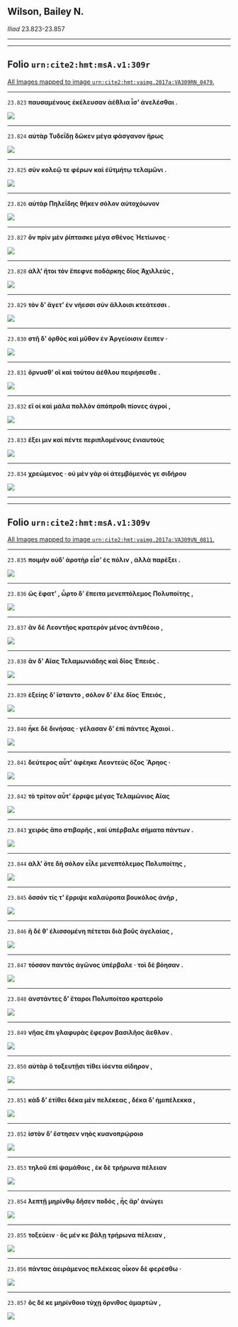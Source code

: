 ## Wilson, Bailey N.

*Iliad* 23.823-23.857

---

---

## **Folio `urn:cite2:hmt:msA.v1:309r`**



[All Images mapped to image `urn:cite2:hmt:vaimg.2017a:VA309RN_0479`.](http://www.homermultitext.org/ict2/index.html?urn=urn:cite2:hmt:vaimg.2017a:VA309RN_0479@0.2091,0.4455,0.4317,0.02310&urn=urn:cite2:hmt:vaimg.2017a:VA309RN_0479@0.2100,0.4649,0.4317,0.02310&urn=urn:cite2:hmt:vaimg.2017a:VA309RN_0479@0.2111,0.4842,0.4317,0.02310&urn=urn:cite2:hmt:vaimg.2017a:VA309RN_0479@0.2120,0.5021,0.4317,0.02310&urn=urn:cite2:hmt:vaimg.2017a:VA309RN_0479@0.2150,0.5207,0.4317,0.02310&urn=urn:cite2:hmt:vaimg.2017a:VA309RN_0479@0.2141,0.5415,0.4317,0.02310&urn=urn:cite2:hmt:vaimg.2017a:VA309RN_0479@0.2100,0.5595,0.3950,0.02310&urn=urn:cite2:hmt:vaimg.2017a:VA309RN_0479@0.2100,0.5780,0.4287,0.02310&urn=urn:cite2:hmt:vaimg.2017a:VA309RN_0479@0.2100,0.5989,0.3762,0.02006&urn=urn:cite2:hmt:vaimg.2017a:VA309RN_0479@0.2130,0.6160,0.4059,0.02310&urn=urn:cite2:hmt:vaimg.2017a:VA309RN_0479@0.2130,0.6354,0.4217,0.02379&urn=urn:cite2:hmt:vaimg.2017a:VA309RN_0479@0.2062,0.6541,0.4644,0.03057)

---- 

 `23.823`  **παυσαμένους ἐκέλευσαν ἀέθλια ἶσʼ ἀνελέσθαι .** 

 <a href="http://www.homermultitext.org/ict2/index.html?urn=urn:cite2:hmt:vaimg.2017a:VA309RN_0479@0.2091,0.4455,0.4317,0.02310"><img src="http://beta.hpcc.uh.edu/scs/image/500/500/urn:cite2:hmt:vaimg.2017a:VA309RN_0479@0.2091,0.4455,0.4317,0.02310"/></a> 

---- 

 `23.824`  **αὐτὰρ Τυδεΐδῃ δῶκεν μέγα φάσγανον ἥρως** 

 <a href="http://www.homermultitext.org/ict2/index.html?urn=urn:cite2:hmt:vaimg.2017a:VA309RN_0479@0.2100,0.4649,0.4317,0.02310"><img src="http://beta.hpcc.uh.edu/scs/image/500/500/urn:cite2:hmt:vaimg.2017a:VA309RN_0479@0.2100,0.4649,0.4317,0.02310"/></a> 

---- 

 `23.825`  **σὺν κολεῷ τε φέρων καὶ ἐϋτμήτῳ τελαμῶνι .** 

 <a href="http://www.homermultitext.org/ict2/index.html?urn=urn:cite2:hmt:vaimg.2017a:VA309RN_0479@0.2111,0.4842,0.4317,0.02310"><img src="http://beta.hpcc.uh.edu/scs/image/500/500/urn:cite2:hmt:vaimg.2017a:VA309RN_0479@0.2111,0.4842,0.4317,0.02310"/></a> 

---- 

 `23.826`  **αὐτὰρ Πηλεΐδης θῆκεν σόλον αὐτοχόωνον** 

 <a href="http://www.homermultitext.org/ict2/index.html?urn=urn:cite2:hmt:vaimg.2017a:VA309RN_0479@0.2120,0.5021,0.4317,0.02310"><img src="http://beta.hpcc.uh.edu/scs/image/500/500/urn:cite2:hmt:vaimg.2017a:VA309RN_0479@0.2120,0.5021,0.4317,0.02310"/></a> 

---- 

 `23.827`  **ὃν πρὶν μὲν ῥίπτασκε μέγα σθένος Ἠετίωνος ·** 

 <a href="http://www.homermultitext.org/ict2/index.html?urn=urn:cite2:hmt:vaimg.2017a:VA309RN_0479@0.2150,0.5207,0.4317,0.02310"><img src="http://beta.hpcc.uh.edu/scs/image/500/500/urn:cite2:hmt:vaimg.2017a:VA309RN_0479@0.2150,0.5207,0.4317,0.02310"/></a> 

---- 

 `23.828`  **ἀλλʼ ἤτοι τὸν ἔπεφνε ποδάρκης δῖος Ἀχιλλεύς ,** 

 <a href="http://www.homermultitext.org/ict2/index.html?urn=urn:cite2:hmt:vaimg.2017a:VA309RN_0479@0.2141,0.5415,0.4317,0.02310"><img src="http://beta.hpcc.uh.edu/scs/image/500/500/urn:cite2:hmt:vaimg.2017a:VA309RN_0479@0.2141,0.5415,0.4317,0.02310"/></a> 

---- 

 `23.829`  **τὸν δʼ ἄγετʼ ἐν νήεσσι σὺν ἄλλοισι κτεάτεσσι .** 

 <a href="http://www.homermultitext.org/ict2/index.html?urn=urn:cite2:hmt:vaimg.2017a:VA309RN_0479@0.2100,0.5595,0.3950,0.02310"><img src="http://beta.hpcc.uh.edu/scs/image/500/500/urn:cite2:hmt:vaimg.2017a:VA309RN_0479@0.2100,0.5595,0.3950,0.02310"/></a> 

---- 

 `23.830`  **στῆ δʼ ὀρθὸς καὶ μῦθον ἐν Ἀργείοισιν ἔειπεν ·** 

 <a href="http://www.homermultitext.org/ict2/index.html?urn=urn:cite2:hmt:vaimg.2017a:VA309RN_0479@0.2100,0.5780,0.4287,0.02310"><img src="http://beta.hpcc.uh.edu/scs/image/500/500/urn:cite2:hmt:vaimg.2017a:VA309RN_0479@0.2100,0.5780,0.4287,0.02310"/></a> 

---- 

 `23.831`  **ὄρνυσθʼ οἳ καὶ τούτου ἀέθλου πειρήσεσθε .** 

 <a href="http://www.homermultitext.org/ict2/index.html?urn=urn:cite2:hmt:vaimg.2017a:VA309RN_0479@0.2100,0.5989,0.3762,0.02006"><img src="http://beta.hpcc.uh.edu/scs/image/500/500/urn:cite2:hmt:vaimg.2017a:VA309RN_0479@0.2100,0.5989,0.3762,0.02006"/></a> 

---- 

 `23.832`  **εἴ οἱ καὶ μάλα πολλὸν ἀπόπροθι πίονες ἀγροί ,** 

 <a href="http://www.homermultitext.org/ict2/index.html?urn=urn:cite2:hmt:vaimg.2017a:VA309RN_0479@0.2130,0.6160,0.4059,0.02310"><img src="http://beta.hpcc.uh.edu/scs/image/500/500/urn:cite2:hmt:vaimg.2017a:VA309RN_0479@0.2130,0.6160,0.4059,0.02310"/></a> 

---- 

 `23.833`  **ἕξει μιν καὶ πέντε περιπλομένους ἐνιαυτοὺς** 

 <a href="http://www.homermultitext.org/ict2/index.html?urn=urn:cite2:hmt:vaimg.2017a:VA309RN_0479@0.2130,0.6354,0.4217,0.02379"><img src="http://beta.hpcc.uh.edu/scs/image/500/500/urn:cite2:hmt:vaimg.2017a:VA309RN_0479@0.2130,0.6354,0.4217,0.02379"/></a> 

---- 

 `23.834`  **χρεώμενος · οὐ μὲν γάρ οἱ ἀτεμβόμενός γε σιδήρου** 

 <a href="http://www.homermultitext.org/ict2/index.html?urn=urn:cite2:hmt:vaimg.2017a:VA309RN_0479@0.2062,0.6541,0.4644,0.03057"><img src="http://beta.hpcc.uh.edu/scs/image/500/500/urn:cite2:hmt:vaimg.2017a:VA309RN_0479@0.2062,0.6541,0.4644,0.03057"/></a> 

---

---

## **Folio `urn:cite2:hmt:msA.v1:309v`**



[All Images mapped to image `urn:cite2:hmt:vaimg.2017a:VA309VN_0811`.](http://www.homermultitext.org/ict2/index.html?urn=urn:cite2:hmt:vaimg.2017a:VA309VN_0811@0.4674,0.2350,0.3900,0.02490&urn=urn:cite2:hmt:vaimg.2017a:VA309VN_0811@0.4681,0.2575,0.4184,0.02490&urn=urn:cite2:hmt:vaimg.2017a:VA309VN_0811@0.4674,0.2763,0.3626,0.02130&urn=urn:cite2:hmt:vaimg.2017a:VA309VN_0811@0.4661,0.2965,0.3777,0.02130&urn=urn:cite2:hmt:vaimg.2017a:VA309VN_0811@0.4637,0.3123,0.3777,0.02476&urn=urn:cite2:hmt:vaimg.2017a:VA309VN_0811@0.4602,0.3290,0.3777,0.02476&urn=urn:cite2:hmt:vaimg.2017a:VA309VN_0811@0.4591,0.3483,0.3917,0.02476&urn=urn:cite2:hmt:vaimg.2017a:VA309VN_0811@0.4591,0.3703,0.4103,0.02047&urn=urn:cite2:hmt:vaimg.2017a:VA309VN_0811@0.4405,0.3877,0.4431,0.02656&urn=urn:cite2:hmt:vaimg.2017a:VA309VN_0811@0.4567,0.4079,0.4431,0.02310&urn=urn:cite2:hmt:vaimg.2017a:VA309VN_0811@0.4567,0.4272,0.4103,0.02310&urn=urn:cite2:hmt:vaimg.2017a:VA309VN_0811@0.4567,0.4456,0.4103,0.02310&urn=urn:cite2:hmt:vaimg.2017a:VA309VN_0811@0.4637,0.4658,0.4103,0.02310&urn=urn:cite2:hmt:vaimg.2017a:VA309VN_0811@0.4637,0.4842,0.3788,0.02310&urn=urn:cite2:hmt:vaimg.2017a:VA309VN_0811@0.4661,0.5017,0.4068,0.02656&urn=urn:cite2:hmt:vaimg.2017a:VA309VN_0811@0.4637,0.5210,0.3906,0.02476&urn=urn:cite2:hmt:vaimg.2017a:VA309VN_0811@0.4615,0.5412,0.4396,0.02476&urn=urn:cite2:hmt:vaimg.2017a:VA309VN_0811@0.4615,0.5596,0.3648,0.02213&urn=urn:cite2:hmt:vaimg.2017a:VA309VN_0811@0.4591,0.5798,0.4033,0.02213&urn=urn:cite2:hmt:vaimg.2017a:VA309VN_0811@0.4556,0.5982,0.4033,0.02213&urn=urn:cite2:hmt:vaimg.2017a:VA309VN_0811@0.4475,0.6166,0.4116,0.02310&urn=urn:cite2:hmt:vaimg.2017a:VA309VN_0811@0.4556,0.6332,0.4291,0.02476&urn=urn:cite2:hmt:vaimg.2017a:VA309VN_0811@0.4497,0.6534,0.4033,0.02213)

---- 

 `23.835`  **ποιμὴν οὐδʼ ἀροτὴρ εἶσʼ ἐς πόλιν , ἀλλὰ παρέξει .** 

 <a href="http://www.homermultitext.org/ict2/index.html?urn=urn:cite2:hmt:vaimg.2017a:VA309VN_0811@0.4674,0.2350,0.3900,0.02490"><img src="http://beta.hpcc.uh.edu/scs/image/500/500/urn:cite2:hmt:vaimg.2017a:VA309VN_0811@0.4674,0.2350,0.3900,0.02490"/></a> 

---- 

 `23.836`  **ὣς ἔφατʼ , ὦρτο δʼ ἔπειτα μενεπτόλεμος Πολυποίτης ,** 

 <a href="http://www.homermultitext.org/ict2/index.html?urn=urn:cite2:hmt:vaimg.2017a:VA309VN_0811@0.4681,0.2575,0.4184,0.02490"><img src="http://beta.hpcc.uh.edu/scs/image/500/500/urn:cite2:hmt:vaimg.2017a:VA309VN_0811@0.4681,0.2575,0.4184,0.02490"/></a> 

---- 

 `23.837`  **ἂν δὲ Λεοντῆος κρατερὸν μένος ἀντιθέοιο ,** 

 <a href="http://www.homermultitext.org/ict2/index.html?urn=urn:cite2:hmt:vaimg.2017a:VA309VN_0811@0.4674,0.2763,0.3626,0.02130"><img src="http://beta.hpcc.uh.edu/scs/image/500/500/urn:cite2:hmt:vaimg.2017a:VA309VN_0811@0.4674,0.2763,0.3626,0.02130"/></a> 

---- 

 `23.838`  **ἂν δʼ Αἴας Τελαμωνιάδης καὶ δῖος Ἐπειός .** 

 <a href="http://www.homermultitext.org/ict2/index.html?urn=urn:cite2:hmt:vaimg.2017a:VA309VN_0811@0.4661,0.2965,0.3777,0.02130"><img src="http://beta.hpcc.uh.edu/scs/image/500/500/urn:cite2:hmt:vaimg.2017a:VA309VN_0811@0.4661,0.2965,0.3777,0.02130"/></a> 

---- 

 `23.839`  **ἑξείης δʼ ἵσταντο , σόλον δʼ ἕλε δῖος Ἐπειός ,** 

 <a href="http://www.homermultitext.org/ict2/index.html?urn=urn:cite2:hmt:vaimg.2017a:VA309VN_0811@0.4637,0.3123,0.3777,0.02476"><img src="http://beta.hpcc.uh.edu/scs/image/500/500/urn:cite2:hmt:vaimg.2017a:VA309VN_0811@0.4637,0.3123,0.3777,0.02476"/></a> 

---- 

 `23.840`  **ἧκε δὲ δινήσας · γέλασαν δʼ ἐπὶ πάντες Ἀχαιοί .** 

 <a href="http://www.homermultitext.org/ict2/index.html?urn=urn:cite2:hmt:vaimg.2017a:VA309VN_0811@0.4602,0.3290,0.3777,0.02476"><img src="http://beta.hpcc.uh.edu/scs/image/500/500/urn:cite2:hmt:vaimg.2017a:VA309VN_0811@0.4602,0.3290,0.3777,0.02476"/></a> 

---- 

 `23.841`  **δεύτερος αὖτʼ ἀφέηκε Λεοντεὺς ὄζος Ἄρηος ·** 

 <a href="http://www.homermultitext.org/ict2/index.html?urn=urn:cite2:hmt:vaimg.2017a:VA309VN_0811@0.4591,0.3483,0.3917,0.02476"><img src="http://beta.hpcc.uh.edu/scs/image/500/500/urn:cite2:hmt:vaimg.2017a:VA309VN_0811@0.4591,0.3483,0.3917,0.02476"/></a> 

---- 

 `23.842`  **τὸ τρίτον αὖτʼ ἔρριψε μέγας Τελαμώνιος Αἴας** 

 <a href="http://www.homermultitext.org/ict2/index.html?urn=urn:cite2:hmt:vaimg.2017a:VA309VN_0811@0.4591,0.3703,0.4103,0.02047"><img src="http://beta.hpcc.uh.edu/scs/image/500/500/urn:cite2:hmt:vaimg.2017a:VA309VN_0811@0.4591,0.3703,0.4103,0.02047"/></a> 

---- 

 `23.843`  **χειρὸς ἄπο στιβαρῆς , καὶ ὑπέρβαλε σήματα πάντων .** 

 <a href="http://www.homermultitext.org/ict2/index.html?urn=urn:cite2:hmt:vaimg.2017a:VA309VN_0811@0.4405,0.3877,0.4431,0.02656"><img src="http://beta.hpcc.uh.edu/scs/image/500/500/urn:cite2:hmt:vaimg.2017a:VA309VN_0811@0.4405,0.3877,0.4431,0.02656"/></a> 

---- 

 `23.844`  **ἀλλʼ ὅτε δὴ σόλον εἷλε μενεπτόλεμος Πολυποίτης ,** 

 <a href="http://www.homermultitext.org/ict2/index.html?urn=urn:cite2:hmt:vaimg.2017a:VA309VN_0811@0.4567,0.4079,0.4431,0.02310"><img src="http://beta.hpcc.uh.edu/scs/image/500/500/urn:cite2:hmt:vaimg.2017a:VA309VN_0811@0.4567,0.4079,0.4431,0.02310"/></a> 

---- 

 `23.845`  **ὅσσόν τίς τʼ ἔρριψε καλαύροπα βουκόλος ἀνήρ ,** 

 <a href="http://www.homermultitext.org/ict2/index.html?urn=urn:cite2:hmt:vaimg.2017a:VA309VN_0811@0.4567,0.4272,0.4103,0.02310"><img src="http://beta.hpcc.uh.edu/scs/image/500/500/urn:cite2:hmt:vaimg.2017a:VA309VN_0811@0.4567,0.4272,0.4103,0.02310"/></a> 

---- 

 `23.846`  **ἣ δέ θʼ ἑλισσομένη πέτεται διὰ βοῦς ἀγελαίας ,** 

 <a href="http://www.homermultitext.org/ict2/index.html?urn=urn:cite2:hmt:vaimg.2017a:VA309VN_0811@0.4567,0.4456,0.4103,0.02310"><img src="http://beta.hpcc.uh.edu/scs/image/500/500/urn:cite2:hmt:vaimg.2017a:VA309VN_0811@0.4567,0.4456,0.4103,0.02310"/></a> 

---- 

 `23.847`  **τόσσον παντὸς ἀγῶνος ὑπέρβαλε · τοὶ δὲ βόησαν .** 

 <a href="http://www.homermultitext.org/ict2/index.html?urn=urn:cite2:hmt:vaimg.2017a:VA309VN_0811@0.4637,0.4658,0.4103,0.02310"><img src="http://beta.hpcc.uh.edu/scs/image/500/500/urn:cite2:hmt:vaimg.2017a:VA309VN_0811@0.4637,0.4658,0.4103,0.02310"/></a> 

---- 

 `23.848`  **ἀνστάντες δʼ ἕταροι Πολυποίταο κρατεροῖο** 

 <a href="http://www.homermultitext.org/ict2/index.html?urn=urn:cite2:hmt:vaimg.2017a:VA309VN_0811@0.4637,0.4842,0.3788,0.02310"><img src="http://beta.hpcc.uh.edu/scs/image/500/500/urn:cite2:hmt:vaimg.2017a:VA309VN_0811@0.4637,0.4842,0.3788,0.02310"/></a> 

---- 

 `23.849`  **νῆας ἔπι γλαφυρὰς ἔφερον βασιλῆος ἄεθλον .** 

 <a href="http://www.homermultitext.org/ict2/index.html?urn=urn:cite2:hmt:vaimg.2017a:VA309VN_0811@0.4661,0.5017,0.4068,0.02656"><img src="http://beta.hpcc.uh.edu/scs/image/500/500/urn:cite2:hmt:vaimg.2017a:VA309VN_0811@0.4661,0.5017,0.4068,0.02656"/></a> 

---- 

 `23.850`  **αὐτὰρ ὃ τοξευτῇσι τίθει ἰόεντα σίδηρον ,** 

 <a href="http://www.homermultitext.org/ict2/index.html?urn=urn:cite2:hmt:vaimg.2017a:VA309VN_0811@0.4637,0.5210,0.3906,0.02476"><img src="http://beta.hpcc.uh.edu/scs/image/500/500/urn:cite2:hmt:vaimg.2017a:VA309VN_0811@0.4637,0.5210,0.3906,0.02476"/></a> 

---- 

 `23.851`  **κὰδ δʼ ἐτίθει δέκα μὲν πελέκεας , δέκα δʼ ἡμιπέλεκκα ,** 

 <a href="http://www.homermultitext.org/ict2/index.html?urn=urn:cite2:hmt:vaimg.2017a:VA309VN_0811@0.4615,0.5412,0.4396,0.02476"><img src="http://beta.hpcc.uh.edu/scs/image/500/500/urn:cite2:hmt:vaimg.2017a:VA309VN_0811@0.4615,0.5412,0.4396,0.02476"/></a> 

---- 

 `23.852`  **ἱστὸν δʼ ἔστησεν νηὸς κυανοπρῴροιο** 

 <a href="http://www.homermultitext.org/ict2/index.html?urn=urn:cite2:hmt:vaimg.2017a:VA309VN_0811@0.4615,0.5596,0.3648,0.02213"><img src="http://beta.hpcc.uh.edu/scs/image/500/500/urn:cite2:hmt:vaimg.2017a:VA309VN_0811@0.4615,0.5596,0.3648,0.02213"/></a> 

---- 

 `23.853`  **τηλοῦ ἐπὶ ψαμάθοις , ἐκ δὲ τρήρωνα πέλειαν** 

 <a href="http://www.homermultitext.org/ict2/index.html?urn=urn:cite2:hmt:vaimg.2017a:VA309VN_0811@0.4591,0.5798,0.4033,0.02213"><img src="http://beta.hpcc.uh.edu/scs/image/500/500/urn:cite2:hmt:vaimg.2017a:VA309VN_0811@0.4591,0.5798,0.4033,0.02213"/></a> 

---- 

 `23.854`  **λεπτῇ μηρίνθῳ δῆσεν ποδός , ἧς ἄρʼ ἀνώγει** 

 <a href="http://www.homermultitext.org/ict2/index.html?urn=urn:cite2:hmt:vaimg.2017a:VA309VN_0811@0.4556,0.5982,0.4033,0.02213"><img src="http://beta.hpcc.uh.edu/scs/image/500/500/urn:cite2:hmt:vaimg.2017a:VA309VN_0811@0.4556,0.5982,0.4033,0.02213"/></a> 

---- 

 `23.855`  **τοξεύειν · ὃς μέν κε βάλῃ τρήρωνα πέλειαν ,** 

 <a href="http://www.homermultitext.org/ict2/index.html?urn=urn:cite2:hmt:vaimg.2017a:VA309VN_0811@0.4475,0.6166,0.4116,0.02310"><img src="http://beta.hpcc.uh.edu/scs/image/500/500/urn:cite2:hmt:vaimg.2017a:VA309VN_0811@0.4475,0.6166,0.4116,0.02310"/></a> 

---- 

 `23.856`  **πάντας ἀειράμενος πελέκεας οἶκον δὲ φερέσθω ·** 

 <a href="http://www.homermultitext.org/ict2/index.html?urn=urn:cite2:hmt:vaimg.2017a:VA309VN_0811@0.4556,0.6332,0.4291,0.02476"><img src="http://beta.hpcc.uh.edu/scs/image/500/500/urn:cite2:hmt:vaimg.2017a:VA309VN_0811@0.4556,0.6332,0.4291,0.02476"/></a> 

---- 

 `23.857`  **ὃς δέ κε μηρίνθοιο τύχῃ ὄρνιθος ἁμαρτών ,** 

 <a href="http://www.homermultitext.org/ict2/index.html?urn=urn:cite2:hmt:vaimg.2017a:VA309VN_0811@0.4497,0.6534,0.4033,0.02213"><img src="http://beta.hpcc.uh.edu/scs/image/500/500/urn:cite2:hmt:vaimg.2017a:VA309VN_0811@0.4497,0.6534,0.4033,0.02213"/></a> 